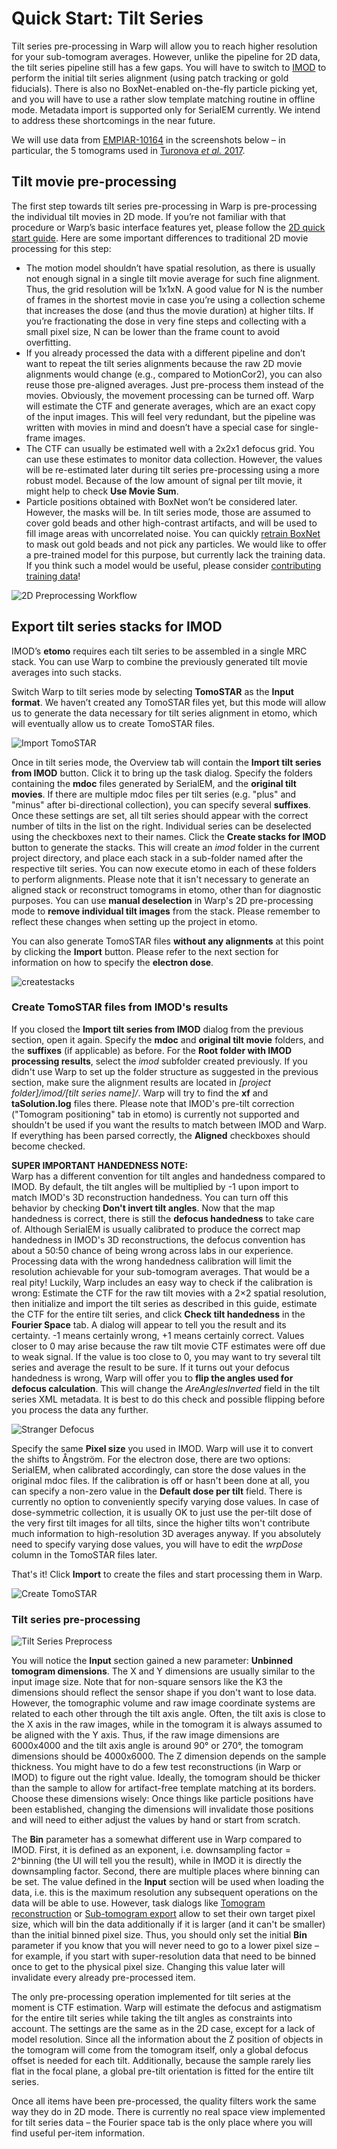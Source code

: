 # Quick Start: Tilt Series

Tilt series pre-processing in Warp will allow you to reach higher resolution for your sub-tomogram averages. However, unlike the pipeline for 2D data, the tilt series pipeline still has a few gaps. You will have to switch to [IMOD](http://bio3d.colorado.edu/imod/) to perform the initial tilt series alignment (using patch tracking or gold fiducials). There is also no BoxNet-enabled on-the-fly particle picking yet, and you will have to use a rather slow template matching routine in offline mode. Metadata import is supported only for SerialEM currently. We intend to address these shortcomings in the near future.

We will use data from [EMPIAR-10164](https://www.ebi.ac.uk/pdbe/emdb/empiar/entry/10164/) in the screenshots below – in particular, the 5 tomograms used in [Turonova *et al.* 2017](http://europepmc.org/abstract/MED/28743638).

## Tilt movie pre-processing

The first step towards tilt series pre-processing in Warp is pre-processing the individual tilt movies in 2D mode. If you’re not familiar with that procedure or Warp’s basic interface features yet, please follow the [2D quick start guide](http://www.warpem.com/warp/?page_id=185). Here are some important differences to traditional 2D movie processing for this step:

- The motion model shouldn’t have spatial resolution, as there is usually not enough signal in a single tilt movie average for such fine alignment. Thus, the grid resolution will be 1x1xN. A good value for N is the number of frames in the shortest movie in case you’re using a collection scheme that increases the dose (and thus the movie duration) at higher tilts. If you’re fractionating the dose in very fine steps and collecting with a small pixel size, N can be lower than the frame count to avoid overfitting.
- If you already processed the data with a different pipeline and don’t want to repeat the tilt series alignments because the raw 2D movie alignments would change (e.g., compared to MotionCor2), you can also reuse those pre-aligned averages. Just pre-process them instead of the movies. Obviously, the movement processing can be turned off. Warp will estimate the CTF and generate averages, which are an exact copy of the input images. This will feel very redundant, but the pipeline was written with movies in mind and doesn’t have a special case for single-frame images.
- The CTF can usually be estimated well with a 2x2x1 defocus grid. You can use these estimates to monitor data collection. However, the values will be re-estimated later during tilt series pre-processing using a more robust model. Because of the low amount of signal per tilt movie, it might help to check **Use Movie Sum**.
- Particle positions obtained with BoxNet won’t be considered later. However, the masks will be. In tilt series mode, those are assumed to cover gold beads and other high-contrast artifacts, and will be used to fill image areas with uncorrelated noise. You can quickly [retrain BoxNet](http://www.warpem.com/warp/?page_id=137) to mask out gold beads and not pick any particles. We would like to offer a pre-trained model for this purpose, but currently lack the training data. If you think such a model would be useful, please consider [contributing training data](http://www.warpem.com/warp/?page_id=72)!

![2D Preprocessing Workflow](http://www.warpem.com/warp/wp-content/uploads/2018/11/2dpreprocess.png)

## Export tilt series stacks for IMOD

IMOD’s **etomo** requires each tilt series to be assembled in a single MRC stack. You can use Warp to combine the previously generated tilt movie averages into such stacks.

Switch Warp to tilt series mode by selecting **TomoSTAR** as the **Input format**. We haven’t created any TomoSTAR files yet, but this mode will allow us to generate the data necessary for tilt series alignment in etomo, which will eventually allow us to create TomoSTAR files.

![Import TomoSTAR](http://www.warpem.com/warp/wp-content/uploads/2018/11/importtomostar.png)

Once in tilt series mode, the Overview tab will contain the **Import tilt series from IMOD** button. Click it to bring up the task dialog. Specify the folders containing the **mdoc** files generated by SerialEM, and the **original tilt movies**. If there are multiple mdoc files per tilt series (e.g. "plus" and "minus" after bi-directional collection), you can specify several **suffixes**. Once these settings are set, all tilt series should appear with the correct number of tilts in the list on the right. Individual series can be deselected using the checkboxes next to their names. Click the **Create stacks for IMOD** button to generate the stacks. This will create an *imod* folder in the current project directory, and place each stack in a sub-folder named after the respective tilt series. You can now execute etomo in each of these folders to perform alignments. Please note that it isn't necessary to generate an aligned stack or reconstruct tomograms in etomo, other than for diagnostic purposes. You can use **manual deselection** in Warp's 2D pre-processing mode to **remove individual tilt images** from the stack. Please remember to reflect these changes when setting up the project in etomo.

You can also generate TomoSTAR files **without any alignments** at this point by clicking the **Import** button. Please refer to the next section for information on how to specify the **electron dose**.

![createstacks](http://www.warpem.com/warp/wp-content/uploads/2018/11/createstacks.png)

### Create TomoSTAR files from IMOD's results

If you closed the **Import tilt series from IMOD** dialog from the previous section, open it again. Specify the **mdoc** and **original tilt movie** folders, and the **suffixes** (if applicable) as before. For the **Root folder with IMOD processing results**, select the *imod* subfolder created previously. If you didn't use Warp to set up the folder structure as suggested in the previous section, make sure the alignment results are located in *[project folder]/imod/[tilt series name]/*. Warp will try to find the **xf** and **taSolution.log** files there. Please note that IMOD's pre-tilt correction ("Tomogram positioning" tab in etomo) is currently not supported and shouldn't be used if you want the results to match between IMOD and Warp. If everything has been parsed correctly, the **Aligned** checkboxes should become checked.

**SUPER IMPORTANT HANDEDNESS NOTE:**  
Warp has a different convention for tilt angles and handedness compared to IMOD. By default, the tilt angles will be multiplied by -1 upon import to match IMOD's 3D reconstruction handedness. You can turn off this behavior by checking **Don't invert tilt angles**. Now that the map handedness is correct, there is still the **defocus handedness** to take care of. Although SerialEM is usually calibrated to produce the correct map handedness in IMOD's 3D reconstructions, the defocus convention has about a 50:50 chance of being wrong across labs in our experience. Processing data with the wrong handedness calibration will limit the resolution achievable for your sub-tomogram averages. That would be a real pity! Luckily, Warp includes an easy way to check if the calibration is wrong: Estimate the CTF for the raw tilt movies with a 2×2 spatial resolution, then initialize and import the tilt series as described in this guide, estimate the CTF for the entire tilt series, and click **Check tilt handedness** in the **Fourier Space** tab. A dialog will appear to tell you the result and its certainty. -1 means certainly wrong, +1 means certainly correct. Values closer to 0 may arise because the raw tilt movie CTF estimates were off due to weak signal. If the value is too close to 0, you may want to try several tilt series and average the result to be sure. If it turns out your defocus handedness is wrong, Warp will offer you to **flip the angles used for defocus calculation**. This will change the *AreAnglesInverted* field in the tilt series XML metadata. It is best to do this check and possible flipping before you process the data any further.

![Stranger Defocus](http://www.warpem.com/warp/wp-content/uploads/2020/07/defocusflip.png)

Specify the same **Pixel size** you used in IMOD. Warp will use it to convert the shifts to Ångström. For the electron dose, there are two options: SerialEM, when calibrated accordingly, can store the dose values in the original mdoc files. If the calibration is off or hasn't been done at all, you can specify a non-zero value in the **Default dose per tilt** field. There is currently no option to conveniently specify varying dose values. In case of dose-symmetric collection, it is usually OK to just use the per-tilt dose of the very first tilt images for all tilts, since the higher tilts won't contribute much information to high-resolution 3D averages anyway. If you absolutely need to specify varying dose values, you will have to edit the *wrpDose* column in the TomoSTAR files later.

That's it! Click **Import** to create the files and start processing them in Warp.

![Create TomoSTAR](http://www.warpem.com/warp/wp-content/uploads/2018/11/createtomostar.png)


### Tilt series pre-processing

![Tilt Series Preprocess](http://www.warpem.com/warp/wp-content/uploads/2020/01/tiltseriespreprocess.png)

You will notice the **Input** section gained a new parameter: **Unbinned tomogram dimensions**. The X and Y dimensions are usually similar to the input image size. Note that for non-square sensors like the K3 the dimensions should reflect the sensor shape if you don't want to lose data. However, the tomographic volume and raw image coordinate systems are related to each other through the tilt axis angle. Often, the tilt axis is close to the X axis in the raw images, while in the tomogram it is always assumed to be aligned with the Y axis. Thus, if the raw image dimensions are 6000x4000 and the tilt axis angle is around 90° or 270°, the tomogram dimensions should be 4000x6000. The Z dimension depends on the sample thickness. You might have to do a few test reconstructions (in Warp or IMOD) to figure out the right value. Ideally, the tomogram should be thicker than the sample to allow for artifact-free template matching at its borders. Choose these dimensions wisely: Once things like particle positions have been established, changing the dimensions will invalidate those positions and will need to either adjust the values by hand or start from scratch.

The **Bin** parameter has a somewhat different use in Warp compared to IMOD. First, it is defined as an exponent, i.e. downsampling factor = 2^binning (the UI will tell you the result), while in IMOD it is directly the downsampling factor. Second, there are multiple places where binning can be set. The value defined in the **Input** section will be used when loading the data, i.e. this is the maximum resolution any subsequent operations on the data will be able to use. However, task dialogs like [Tomogram reconstruction](http://www.warpem.com/warp/?page_id=167) or [Sub-tomogram export](http://www.warpem.com/warp/?page_id=169) allow to set their own target pixel size, which will bin the data additionally if it is larger (and it can't be smaller) than the initial binned pixel size. Thus, you should only set the initial **Bin** parameter if you know that you will never need to go to a lower pixel size – for example, if you start with super-resolution data that need to be binned once to get to the physical pixel size. Changing this value later will invalidate every already pre-processed item.

The only pre-processing operation implemented for tilt series at the moment is CTF estimation. Warp will estimate the defocus and astigmatism for the entire tilt series while taking the tilt angles as constraints into account. The settings are the same as in the 2D case, except for a lack of model resolution. Since all the information about the Z position of objects in the tomogram will come from the tomogram itself, only a global defocus offset is needed for each tilt. Additionally, because the sample rarely lies flat in the focal plane, a global pre-tilt orientation is fitted for the entire tilt series.

Once all items have been pre-processed, the quality filters work the same way they do in 2D mode. There is currently no real space view implemented for tilt series data – the Fourier space tab is the only place where you will find useful per-item information.
